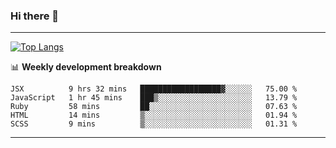 ### Hi there 👋

-------
[![Top Langs](https://github-readme-stats.vercel.app/api/top-langs/?username=ashish-r)](https://github.com/anuraghazra/github-readme-stats)

📊 **Weekly development breakdown**
<!--START_SECTION:waka-->
```text
JSX          9 hrs 32 mins   ██████████████████▓░░░░░░   75.00 % 
JavaScript   1 hr 45 mins    ███▒░░░░░░░░░░░░░░░░░░░░░   13.79 % 
Ruby         58 mins         ██░░░░░░░░░░░░░░░░░░░░░░░   07.63 % 
HTML         14 mins         ▒░░░░░░░░░░░░░░░░░░░░░░░░   01.94 % 
SCSS         9 mins          ▒░░░░░░░░░░░░░░░░░░░░░░░░   01.31 % 
```
<!--END_SECTION:waka-->
-------

<!--
**ashish-r/ashish-r** is a ✨ _special_ ✨ repository because its `README.md` (this file) appears on your GitHub profile.

Here are some ideas to get you started:

- 🔭 I’m currently working on ...
- 🌱 I’m currently learning ...
- 👯 I’m looking to collaborate on ...
- 🤔 I’m looking for help with ...
- 💬 Ask me about ...
- 📫 How to reach me: ...
- 😄 Pronouns: ...
- ⚡ Fun fact: ...
-->
